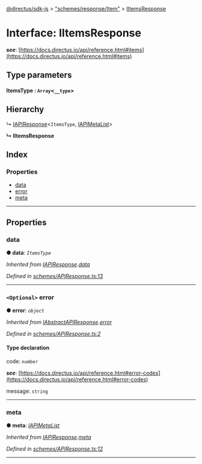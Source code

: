 [@directus/sdk-js](../README.md) > ["schemes/response/Item"](../modules/_schemes_response_item_.md) > [IItemsResponse](../interfaces/_schemes_response_item_.iitemsresponse.md)

# Interface: IItemsResponse

*__see__*: [https://docs.directus.io/api/reference.html#items](https://docs.directus.io/api/reference.html#items)

## Type parameters
#### ItemsType :  `Array`<`__type`>
## Hierarchy

↳  [IAPIResponse](_schemes_apiresponse_.iapiresponse.md)<`ItemsType`, [IAPIMetaList](_schemes_apiresponse_.iapimetalist.md)>

**↳ IItemsResponse**

## Index

### Properties

* [data](_schemes_response_item_.iitemsresponse.md#data)
* [error](_schemes_response_item_.iitemsresponse.md#error)
* [meta](_schemes_response_item_.iitemsresponse.md#meta)

---

## Properties

<a id="data"></a>

###  data

**● data**: *`ItemsType`*

*Inherited from [IAPIResponse](_schemes_apiresponse_.iapiresponse.md).[data](_schemes_apiresponse_.iapiresponse.md#data)*

*Defined in [schemes/APIResponse.ts:13](https://github.com/janbiasi/sdk-js/blob/0ae3664/src/schemes/APIResponse.ts#L13)*

___
<a id="error"></a>

### `<Optional>` error

**● error**: *`object`*

*Inherited from [IAbstractAPIResponse](_schemes_apiresponse_.iabstractapiresponse.md).[error](_schemes_apiresponse_.iabstractapiresponse.md#error)*

*Defined in [schemes/APIResponse.ts:2](https://github.com/janbiasi/sdk-js/blob/0ae3664/src/schemes/APIResponse.ts#L2)*

#### Type declaration

 code: `number`

*__see__*: [https://docs.directus.io/api/reference.html#error-codes](https://docs.directus.io/api/reference.html#error-codes)

 message: `string`

___
<a id="meta"></a>

###  meta

**● meta**: *[IAPIMetaList](_schemes_apiresponse_.iapimetalist.md)*

*Inherited from [IAPIResponse](_schemes_apiresponse_.iapiresponse.md).[meta](_schemes_apiresponse_.iapiresponse.md#meta)*

*Defined in [schemes/APIResponse.ts:12](https://github.com/janbiasi/sdk-js/blob/0ae3664/src/schemes/APIResponse.ts#L12)*

___

